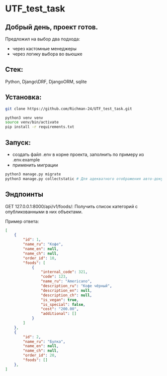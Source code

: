 # UTF_test_task

## Добрый день, проект готов.
Предложил на выбор два подхода: 
- через кастомные менеджеры
- через логику выбора во вьюшке

## Стек: 
Python, Django\DRF, DjangoORM, sqlite

## Установка:
```bash
git clone https://github.com/Richman-24/UTF_test_task.git

python3 venv venv
source venv/bin/activate
pip install -r requirements.txt
```
## Запуск:
- создать файл .env в корне проекта, заполнить по примеру из .env.example
- применить миграции

```bash
python3 manage.py migrate
python3 manage.py collectstatic # Для адекватного отображения авто-документации
```

## Эндпоинты
GET 127.0.0.1:8000/api/v1/foods/: Получить список категорий с опубликованными в них объектами.

Пример ответа:
```json
[
    {
        "id": 1,
        "name_ru": "Кофе",
        "name_en": null,
        "name_ch": null,
        "order_id": 10,
        "foods": [
            {
                "internal_code": 321,
                "code": 123,
                "name_ru": "Americano",
                "description_ru": "Кофе чёрный",
                "description_en": null,
                "description_ch": null,
                "is_vegan": true,
                "is_special": false,
                "cost": "200.00",
                "additional": []
            }
        ]
    },
    {
        "id": 2,
        "name_ru": "Булка",
        "name_en": null,
        "name_ch": null,
        "order_id": 20,
        "foods": []
    },
]
```
